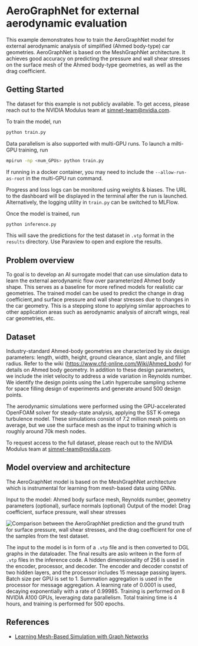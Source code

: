 # AeroGraphNet for external aerodynamic evaluation

This example demonstrates how to train the AeroGraphNet model for external aerodynamic
analysis of simplified (Ahmed body-type) car geometries. AeroGraphNet is based on the
MeshGraphNet architecture. It achieves good accuracy on predicting the pressure and
wall shear stresses on the surface mesh of the Ahmed body-type geometries, as well as
the drag coefficient.

## Getting Started

The dataset for this example is not publicly available. To get access, please reach out
to the NVIDIA Modulus team at <simnet-team@nvidia.com>.

To train the model, run

```bash
python train.py
```

Data parallelism is also supported with multi-GPU runs. To launch a milti-GPU training,
run

```bash
mpirun -np <num_GPUs> python train.py
```

If running in a docker container, you may need to include the `--allow-run-as-root` in
the multi-GPU run command.

Progress and loss logs can be monitored using weights & biases. The URL to the dashboard
will be displayed in the terminal after the run is launched. Alternatively, the logging
utility in `train.py` can be switched to MLFlow.

Once the model is trained, run

```bash
python inference.py
```

This will save the predictions for the test dataset in `.vtp` format in the `results`
directory. Use Paraview to open and explore the results.

## Problem overview

To goal is to develop an AI surrogate model that can use simulation data to learn the
external aerodynamic flow over parameterized Ahmed body shape. This serves as a baseline
for more refined models for realistic car geometries. The trained model can be used to
predict the change in drag coefficient,and surface pressure and wall shear stresses due
to changes in the car geometry. This is a stepping stone to applying similar approaches
to other application areas such as aerodynamic analysis of aircraft wings, real car
geometries, etc.

## Dataset

Industry-standard Ahmed-body geometries are characterized by six design parameters:
length, width, height, ground clearance, slant angle, and fillet radius. Refer
to the wiki (<https://www.cfd-online.com/Wiki/Ahmed_body>) for details on Ahmed
body geometry. In addition to these design parameters, we include the inlet velocity to
address a wide variation in Reynolds number. We identify the design points using the
Latin hypercube sampling scheme for space filling design of experiments and generate
around 500 design points.

The aerodynamic simulations were performed using the GPU-accelerated OpenFOAM solver
for steady-state analysis, applying the SST K-omega turbulence model. These simulations
consist of 7.2 million mesh points on average, but we use the surface mesh as the input
to training which is roughly around 70k mesh nodes.

To request access to the full dataset, please reach out to the NVIDIA Modulus team at
<simnet-team@nvidia.com>.

## Model overview and architecture

The AeroGraphNet model is based on the MeshGraphNet architecture which is instrumental
for learning from mesh-based data using GNNs.

Input to the model:  Ahmed body surface mesh, Reynolds number,
geometry parameters (optional), surface normals (optional)
Output of the model: Drag coefficient, surface pressure, wall shear stresses

![Comparison between the AeroGraphNet prediction and the
grund truth for surface pressure, wall shear stresses, and the drag coefficient for one
of the samples from the test dataset.](../../../docs/img/ahmed_body_results.png)

The input to the model is in form of a `.vtp` file and is then converted to DGL
graphs in the dataloader. The final results are aslo writeen in the form of `.vtp` files
in the inference code. A hidden dimensionality of 256 is used in the encoder,
processor, and decoder. The encoder and decoder constst of two hidden layers, and
the processor includes 15 message passing layers. Batch size per GPU is set to 1.
Summation aggregation is used in the
processor for message aggregation. A learning rate of 0.0001 is used, decaying
exponentially with a rate of 0.99985. Training is performed on 8 NVIDIA A100
GPUs, leveraging data parallelism. Total training time is 4 hours, and training is
performed for 500 epochs.

## References

- [Learning Mesh-Based Simulation with Graph Networks](https://arxiv.org/abs/2010.03409)
